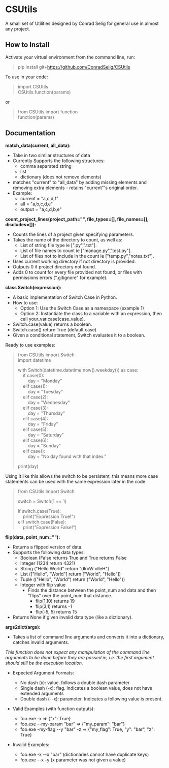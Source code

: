# CSUtils
A small set of Utilities designed by Conrad Selig for general use in almost any project.


## How to Install

Activate your virtual environment from the command line, run:
> pip install git+https://github.com/ConradSelig/CSUtils

To use in your code:
> import CSUtils <br>
> CSUtils.function(params)

or
> from CSUtils import function <br>
> function(params)

## Documentation

**match_data(current, all_data):**

* Take in two similar structures of data
* Currently Supports the following structures:
	* comma separated string
	* list
	* dictionary (does not remove elements)
* matches "current" to "all_data" by adding missing elements and removing extra elements - retains "current"'s original order.
* Example:
	* current = "a,c,d,f"
	* all = "a,b,c,d,e"
	* output = "a,c,d,b,e"

**count_project_lines(project_path="", file_types=[], file_names=[], discludes=[]):**
* Counts the lines of a project given specifying parameters.
* Takes the name of the directory to count, as well as:
    * List of string file type ie [".py",".txt"].
    * List of file names to count ie ["manage.py","test.py"].
    * List of files not to include in the count ie ["temp.py","notes.txt"].
* Uses current working directory if not directory is provided.
* Outputs 0 if project directory not found.
* Adds 0 to count for every file provided not found, or files with permissions errors (".gitignore" for example).

**class Switch(expression):**
* A basic implementation of Switch Case in Python.
* How to use:
    * Option 1: Use the Switch Case as a namespace (example 1)
    * Option 2: Instantiate the class to a variable with an expression, then call your_var.case(case_value).
* Switch.case(value) returns a boolean.
* Switch.case() return True (default case)
* Given a conditional statement, Switch evaluates it to a boolean.<br>

Ready to use examples:
> from CSUtils import Switch <br>
> import datetime <br>
>
> with Switch(datetime.datetime.now().weekday()) as case: <br>
>   &nbsp;&nbsp;&nbsp;&nbsp;if case(0): <br>
>       &nbsp;&nbsp;&nbsp;&nbsp;&nbsp;&nbsp;&nbsp;&nbsp;day = "Monday" <br>
>   &nbsp;&nbsp;&nbsp;&nbsp;elif case(1): <br>
>       &nbsp;&nbsp;&nbsp;&nbsp;&nbsp;&nbsp;&nbsp;&nbsp;day = "Tuesday" <br>
>   &nbsp;&nbsp;&nbsp;&nbsp;elif case(2): <br>
>       &nbsp;&nbsp;&nbsp;&nbsp;&nbsp;&nbsp;&nbsp;&nbsp;day = "Wednesday" <br>
>   &nbsp;&nbsp;&nbsp;&nbsp;elif case(3): <br>
>       &nbsp;&nbsp;&nbsp;&nbsp;&nbsp;&nbsp;&nbsp;&nbsp;day = "Thursday" <br>
>   &nbsp;&nbsp;&nbsp;&nbsp;elif case(4): <br>
>       &nbsp;&nbsp;&nbsp;&nbsp;&nbsp;&nbsp;&nbsp;&nbsp;day = "Friday" <br>
>   &nbsp;&nbsp;&nbsp;&nbsp;elif case(5): <br>
>        &nbsp;&nbsp;&nbsp;&nbsp;&nbsp;&nbsp;&nbsp;&nbsp;day = "Saturday" <br>
>   &nbsp;&nbsp;&nbsp;&nbsp;elif case(6): <br>
>        &nbsp;&nbsp;&nbsp;&nbsp;&nbsp;&nbsp;&nbsp;&nbsp;day = "Sunday" <br>
>   &nbsp;&nbsp;&nbsp;&nbsp;elif case(): <br>
>        &nbsp;&nbsp;&nbsp;&nbsp;&nbsp;&nbsp;&nbsp;&nbsp;day = "No day found with that index."
>
> print(day)

Using it like this allows the switch to be persistent, this means more case statements can be used with the same expression later in the code.

> from CSUtils import Switch <br>
>
> switch = Switch(1 == 1)
>
> if switch.case(True): <br>
> &nbsp;&nbsp;&nbsp;&nbsp;print("Expression True!") <br>
> elif switch.case(False): <br>
> &nbsp;&nbsp;&nbsp;&nbsp;print("Expression False!") <br>

**flip(data, point_num=""):**
* Returns a flipped version of data.
* Supports the following data types:
    * Boolean (False returns True and True returns False
    * Integer (1234 return 4321)
    * String ("Hello World" return "dlroW olleH")
    * List (["Hello", "World"] return ["World", "Hello"])
    * Tuple (("Hello", "World") return ("World", "Hello"))
    * Integer with flip value
        * Finds the distance between the point_num and data and then "flips" over the point_num that distance.
            * flip(1,10) returns 19
            * flip(3,1) returns -1
            * flip(-5, 5) returns 15 
* Returns None if given invalid data type (like a dictionary).
            
**args2dict(args):**
* Takes a list of command line arguments and converts it into a dictionary, catches invalid arguments.

_This function does not expect any manipulation of the command line arguments to be done before they are passed in,
    i.e. the first argument should still be the execution location._

* Expected Argument Formats:
    * No dash (x):        value. follows a double dash parameter
    * Single dash (-x):   flag. Indicates a boolean value, does not have extended arguments
    * Double dash (--x):  parameter. Indicates a following value is present.

* Valid Examples (with function outputs):
    * foo.exe -x                      => {"x": True}
    * foo.exe --my-param "bar"        => {"my_param": "bar"}
    * foo.exe -my-flag --y "bar" -z   => {"my_flag": True, "y": "bar", "z": True}

* Invalid Examples:
    * foo.exe -x --x "bar"        (dictionaries cannot have duplicate keys)
    * foo.exe --x -y              (x parameter was not given a value)